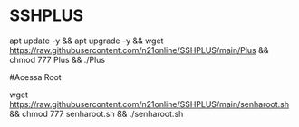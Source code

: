 # SSHPLUS

apt update -y && apt upgrade -y && wget https://raw.githubusercontent.com/n21online/SSHPLUS/main/Plus && chmod 777 Plus && ./Plus


#Acessa Root

wget https://raw.githubusercontent.com/n21online/SSHPLUS/main/senharoot.sh && chmod 777 senharoot.sh && ./senharoot.sh
